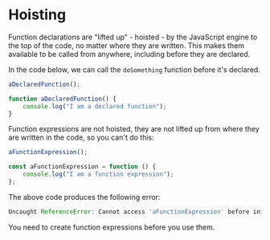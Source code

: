 # Hoisting

Function declarations are "lifted up" - hoisted - by the JavaScript engine to the top of the code, no matter where they are written. This makes them available to be called from anywhere, including before they are declared.

In the code below, we can call the `doSomething` function before it's declared.

```js
aDeclaredFunction();

function aDeclaredFunction() {
	console.log("I am a declared function");
}
```

Function expressions are not hoisted, they are not lifted up from where they are written in the code, so you can't do this:

```js
aFunctionExpression();

const aFunctionExpression = function () {
	console.log("I am a function expression");
};
```

The above code produces the following error:

```js
Uncaught ReferenceError: Cannot access 'aFunctionExpression' before initialization
```

You need to create function expressions before you use them.
